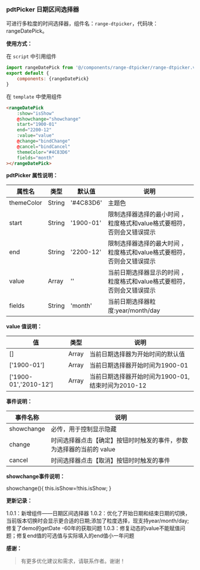 ### pdtPicker 日期区间选择器

可进行多粒度的时间选择器，组件名：``range-dtpicker``，代码块： rangeDatePick。

**使用方式：**

在 ``script`` 中引用组件 

```javascript
import rangeDatePick from '@/components/range-dtpicker/range-dtpicker.vue';
export default {
    components: {rangeDatePick}
}
```

在 ``template`` 中使用组件

```html
<rangeDatePick 
	:show="isShow"
	@showchange="showchange"
	start="1900-01"
	end="2200-12"
	:value="value"
	@change="bindChange"
	@cancel="bindCancel"
	themeColor="#4C83D6"
	fields="month"
></rangeDatePick>
```

**pdtPicker 属性说明：**

|属性名		|类型	|默认值	                    |说明					|
|---		|----	|---	                    |---					|
|themeColor	|String	|'#4C83D6'	            	|主题色	|
|start		|String	|'1900-01'					|限制选择器选择的最小时间	，粒度格式和value格式要相符，否则会又错误提示|
|end		|String	|'2200-12'					|限制选择器选择的最大时间	，粒度格式和value格式要相符，否则会又错误提示|
|value		|Array	|''	                        |当前日期选择器显示的时间	，粒度格式和value格式要相符，否则会又错误提示|
|fields		|String	|'month'	                |当前日期选择器粒度:year/month/day|


**value 值说明：**

|值 		|类型	|说明					|
|---		|----	|---					|
|[]			|Array	|当前日期选择器为开始时间的默认值			|
|['1900-01']	|Array	|当前日期选择器开始时间为1900-01			|
|['1900-01','2010-12']		|Array	|当前日期选择器开始时间为1900-01,结束时间为2010-12			|

**事件说明：**

|事件名称	|说明		|
|---|---|
|showchange	|必传，用于控制显示隐藏|
|change	|时间选择器点击【确定】按钮时时触发的事件，参数为选择器的当前的 value|
|cancel	|时间选择器点击【取消】按钮时时触发的事件|

**showchange事件说明：**

showchange(){
	this.isShow=!this.isShow;
}

**更新记录：**

1.0.1：新增组件——日期区间选择器
1.0.2：优化了开始日期和结束日期的切换，当前版本切换时会显示更合适的日期;添加了粒度选择，现支持year/month/day;
修复了demo的getDate -60年的获取问题
1.0.3：修复动态的value不能赋值问题；修复end值的可选值与实际填入的end值小一年问题

**感谢：**

> 有更多优化建议和需求，请联系作者。谢谢！
